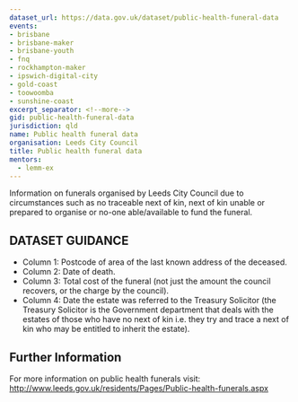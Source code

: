 ```yaml
---
dataset_url: https://data.gov.uk/dataset/public-health-funeral-data
events:
- brisbane
- brisbane-maker
- brisbane-youth
- fnq
- rockhampton-maker
- ipswich-digital-city
- gold-coast
- toowoomba
- sunshine-coast
excerpt_separator: <!--more-->
gid: public-health-funeral-data
jurisdiction: qld
name: Public health funeral data
organisation: Leeds City Council
title: Public health funeral data
mentors:
  - lemm-ex
---
```


<p>Information on funerals organised by Leeds City Council due to circumstances such as no traceable next of kin, next of kin unable or prepared to organise or no-one able/available to fund the funeral.</p>

<!--more-->

<h2>DATASET GUIDANCE</h2>
<ul>
<li>Column 1: Postcode of area of the last known address of the deceased.</li>
<li>Column 2: Date of death.</li>
<li>Column 3: Total cost of the funeral (not just the amount the council recovers, or the charge by the council).</li>
<li>Column 4: Date the estate was referred to the Treasury Solicitor (the Treasury Solicitor is the Government department that deals with the estates of those who have no next of kin i.e. they try and trace a next of kin who may be entitled to inherit the estate).</li>
</ul>
<h2>Further Information</h2>
<p>For more information on public health funerals visit: <a href="http://www.leeds.gov.uk/residents/Pages/Public-health-funerals.aspx">http://www.leeds.gov.uk/residents/Pages/Public-health-funerals.aspx</a></p>